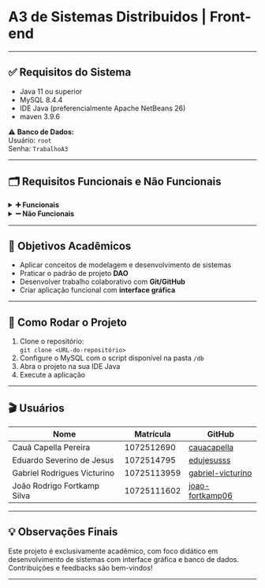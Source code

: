 # A3 de Sistemas Distribuidos | Front-end
---

## ✅ Requisitos do Sistema

- Java 11 ou superior  
- MySQL 8.4.4
- IDE Java (preferencialmente Apache NetBeans 26)
- maven 3.9.6

⚠️ **Banco de Dados:**  
Usuário: `root`  
Senha: `TrabalhoA3`  

---

## 🗂️ Requisitos Funcionais e Não Funcionais

<details>
  <summary><strong>➕ Funcionais</strong></summary>

- Cadastro de produtos (nome, preço, unidade, estoque mínimo/máximo, categoria)  
- Cadastro de categorias (nome, tamanho, embalagem)  
- Movimentação de estoque (entrada e saída)  
- Alertas de estoque (abaixo do mínimo ou acima do máximo)  
- Reajuste de preços por percentual  
- Geração de relatórios gerenciais  
- Interface gráfica para interação
</details>

<details>
  <summary><strong>➖ Não Funcionais</strong></summary>

- Uso do padrão DAO  
- Persistência em MySQL  
- Boas práticas de codificação  
- Controle de versão colaborativo  
- Sistema simples, funcional e documentado  
</details>

---

## 🎯 Objetivos Acadêmicos

- Aplicar conceitos de modelagem e desenvolvimento de sistemas  
- Praticar o padrão de projeto **DAO**  
- Desenvolver trabalho colaborativo com **Git/GitHub**  
- Criar aplicação funcional com **interface gráfica**  

---

## 🚀 Como Rodar o Projeto

1. Clone o repositório:  
   `git clone <URL-do-repositório>`  
2. Configure o MySQL com o script disponível na pasta `/db`  
3. Abra o projeto na sua IDE Java  
4. Execute a aplicação  

---

## 🎬 Usuários

| Nome                          | Matrícula      | GitHub                     |
|-------------------------------|----------------|----------------------------|
| Cauã Capella Pereira         | 1072512690     | [cauacapella](https://github.com/CauaCapella) |
| Eduardo Severino de Jesus    | 1072514795     | [edujesusss](https://github.com/edujesusss) |
| Gabriel Rodrigues Victurino  | 10725113959    | [gabriel-victurino](https://github.com/gabriel-victurino) |
| João Rodrigo Fortkamp Silva  | 10725111602    | [joao-fortkamp06](https://github.com/joao-fortkamp06) |
  

---

## 💡 Observações Finais

Este projeto é exclusivamente acadêmico, com foco didático em desenvolvimento de sistemas com interface gráfica e banco de dados.  
Contribuições e feedbacks são bem-vindos!

---

